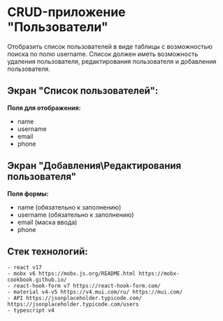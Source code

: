 
# CRUD-приложение "Пользователи"

Отобразить список пользователей в виде таблицы с возможностью поиска по полю username.
Список должен иметь возможность удаления пользователя, редактирования пользователя и добавления пользователя.


## Экран "Cписок пользователей": 

__Поля для отображения:__

* name
* username
* email
* phone


## Экран "Добавления\Редактирования пользователя"

__Поля формы:__

* name (обязательно к заполнению)
* username (обязательно к заполнению)
* email (маска ввода)
* phone

## Стек технологий:

	- react v17
	- mobx v6 https://mobx.js.org/README.html https://mobx-cookbook.github.io/
	- react-hook-form v7 https://react-hook-form.com/
	- material v4-v5 https://v4.mui.com/ru/ https://mui.com/
	- API https://jsonplaceholder.typicode.com/ https://jsonplaceholder.typicode.com/users
	- typescript v4 

